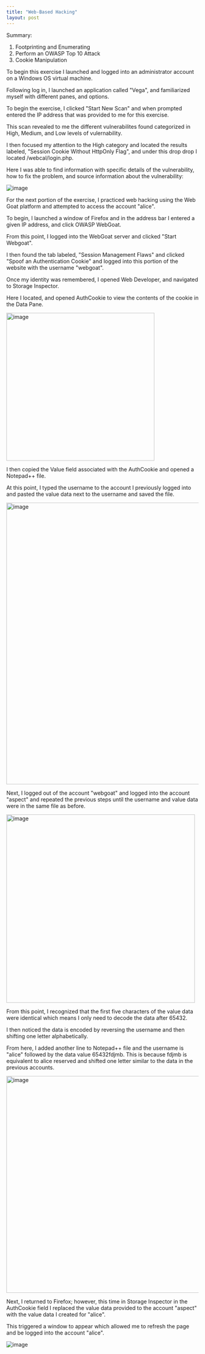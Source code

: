 ```yaml
---
title: "Web-Based Hacking"
layout: post
---
```

Summary:
  1. Footprinting and Enumerating
  2. Perform an OWASP Top 10 Attack
  3. Cookie Manipulation

To begin this exercise I launched and logged into an administrator account on a Windows OS virtual machine.

Following log in, I launched an application called "Vega", and familiarized myself with different panes, and options.

To begin the exercise, I clicked "Start New Scan" and when prompted entered the IP address that was provided to me for this exercise. 

This scan revealed to me the different vulnerabilites found categorized in High, Medium, and Low levels of vulernability.

I then focused my attention to the High category and located the results labeled, "Session Cookie Without HttpOnly Flag", and under this drop drop I located /webcal/login.php.

Here I was able to find information with specific details of the vulnerability, how to fix the problem, and source information about the vulnerability:

![image](https://github.com/Devin10Dahlberg/devin10dahlberg.github.io/assets/149525072/f8ed3d93-2e38-4d5e-94be-acec9c946001)




For the next portion of the exercise, I practiced web hacking using the Web Goat platform and attempted to access the account "alice".

To begin, I launched a window of Firefox and in the address bar I entered a given IP address, and click OWASP WebGoat.

From this point, I logged into the WebGoat server and clicked "Start Webgoat".

I then found the tab labeled, "Session Management Flaws" and clicked "Spoof an Authentication Cookie" and logged into this portion of the website with the username "webgoat".

Once my identity was remembered, I opened Web Developer, and navigated to Storage Inspector.

Here I located, and opened AuthCookie to view the contents of the cookie in the Data Pane.

<img width="388" alt="image" src="https://github.com/Devin10Dahlberg/devin10dahlberg.github.io/assets/149525072/b26a0525-4e8c-45ef-a2bd-a40e3f16d73c">

I then copied the Value field associated with the AuthCookie and opened a Notepad++ file.

At this point, I typed the username to the account I previously logged into and pasted the value data next to the username and saved the file.

<img width="739" alt="image" src="https://github.com/Devin10Dahlberg/devin10dahlberg.github.io/assets/149525072/863cfdd7-17b0-4514-a049-6d17bf24930c">

Next, I logged out of the account "webgoat" and logged into the account "aspect" and repeated the previous steps until the username and value data were in the same file as before.

<img width="494" alt="image" src="https://github.com/Devin10Dahlberg/devin10dahlberg.github.io/assets/149525072/db5f29a2-a6f6-425a-ad54-f356f38fcff2">

From this point, I recognized that the first five characters of the value data were identical which means I only need to decode the data after 65432.

I then noticed the data is encoded by reversing the username and then shifting one letter alphabetically.

From here, I added another line to Notepad++ file and the username is "alice" followed by the data value 65432fdjmb. This is because fdjmb is equivalent to alice reserved and shifted one letter similar to the data in the previous accounts.

<img width="569" alt="image" src="https://github.com/Devin10Dahlberg/devin10dahlberg.github.io/assets/149525072/453919eb-cb97-4015-a497-b7326558db3d">

Next, I returned to Firefox; however, this time in Storage Inspector in the AuthCookie field I replaced the value data provided to the account "aspect" with the value data I created for "alice".

This triggered a window to appear which allowed me to refresh the page and be logged into the account "alice".

![image](https://github.com/Devin10Dahlberg/devin10dahlberg.github.io/assets/149525072/8bfa8b95-189b-4a06-ac81-686b030e1884)








